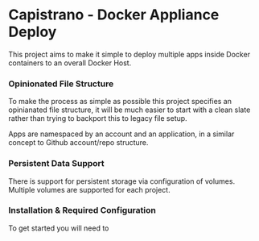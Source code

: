 # Capistrano - Docker Appliance Deploy

This project aims to make it simple to deploy multiple apps inside Docker containers to an overall Docker Host.

### Opinionated File Structure

To make the process as simple as possible this project specifies an opinianated file structure, it will be much easier to start with a clean slate rather than trying to backport this to legacy file setup.

Apps are namespaced by an account and an application, in a similar concept to Github account/repo structure.

### Persistent Data Support

There is support for persistent storage via configuration of volumes. Multiple volumes are supported for each project.

### Installation & Required Configuration

To get started you will need to 